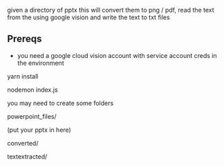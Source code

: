 given a directory of pptx this will convert them to png / pdf, read the text from the using google vision and write the text to txt files

## Prereqs

- you need a google cloud vision account with service account creds in the environment


yarn install

nodemon index.js

you may need to create some folders

powerpoint_files/

(put your pptx in here)

converted/

textextracted/
